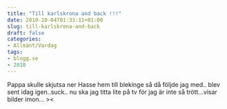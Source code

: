 ```yaml
---
title: "Till karlskrona and back !!!"
date: 2010-10-04T01:33:11+01:00
slug: till-karlskrona-and-back
draft: false
categories:
- Allmänt/Vardag
tags:
- blogg.se
- 2010
---
```

Pappa skulle skjutsa ner Hasse hem till blekinge så då följde jag med.. blev sent idag igen..suck.. nu ska jag titta lite på tv för jag är inte så trött...visar bilder imon... ><